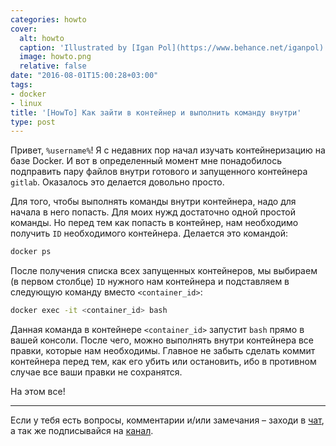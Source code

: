 ```yaml
---
categories: howto
cover:
  alt: howto
  caption: 'Illustrated by [Igan Pol](https://www.behance.net/iganpol)'
  image: howto.png
  relative: false
date: "2016-08-01T15:00:28+03:00"
tags:
- docker
- linux
title: '[HowTo] Как зайти в контейнер и выполнить команду внутри'
type: post
---
```


Привет, `%username%`! Я с недавних пор начал изучать контейнеризацию на базе Docker. И вот в определенный момент мне понадобилось подправить пару файлов внутри готового и запущенного контейнера `gitlab`. Оказалось это делается довольно просто.

Для того, чтобы выполнять команды внутри контейнера, надо для начала в него попасть. Для моих нужд достаточно одной простой команды. Но перед тем как попасть в контейнер, нам необходимо получить `ID` необходимого контейнера. Делается это командой:

```bash
docker ps
```

После получения списка всех запущенных контейнеров, мы выбираем (в первом столбце) `ID` нужного нам контейнера и подставляем в следующую команду вместо `<container_id>`:

```bash
docker exec -it <container_id> bash
```

Данная команда в контейнере `<container_id>` запустит `bash` прямо в вашей консоли. После чего, можно выполнять внутри контейнера все правки, которые нам необходимы. Главное не забыть сделать коммит контейнера перед тем, как его убить или остановить, ибо в противном случае все ваши правки не сохранятся.

На этом все!

---
Если у тебя есть вопросы, комментарии и/или замечания – заходи в [чат](https://ttttt.me/jtprogru_chat), а так же подписывайся на [канал](https://ttttt.me/jtprogru_channel).
